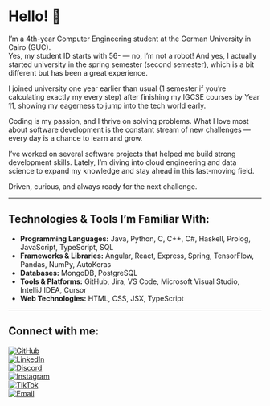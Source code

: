 # Hello! 👋

I’m a 4th-year Computer Engineering student at the German University in Cairo (GUC).  
Yes, my student ID starts with 56- — no, I’m not a robot! And yes, I actually started university in the spring semester (second semester), which is a bit different but has been a great experience.

I joined university one year earlier than usual (1 semester if you’re calculating exactly my every step) after finishing my IGCSE courses by Year 11, showing my eagerness to jump into the tech world early.

Coding is my passion, and I thrive on solving problems. What I love most about software development is the constant stream of new challenges — every day is a chance to learn and grow.

I’ve worked on several software projects that helped me build strong development skills. Lately, I’m diving into cloud engineering and data science to expand my knowledge and stay ahead in this fast-moving field.

Driven, curious, and always ready for the next challenge.

---

## Technologies & Tools I’m Familiar With:

- **Programming Languages:** Java, Python, C, C++, C#, Haskell, Prolog, JavaScript, TypeScript, SQL  
- **Frameworks & Libraries:** Angular, React, Express, Spring, TensorFlow, Pandas, NumPy, AutoKeras  
- **Databases:** MongoDB, PostgreSQL  
- **Tools & Platforms:** GitHub, Jira, VS Code, Microsoft Visual Studio, IntelliJ IDEA, Cursor  
- **Web Technologies:** HTML, CSS, JSX, TypeScript  

---

## Connect with me:

[![GitHub](https://img.shields.io/badge/GitHub-000?style=for-the-badge&logo=github&logoColor=white)](https://github.com/Omar-Farouk123)  
[![LinkedIn](https://img.shields.io/badge/LinkedIn-0077B5?style=for-the-badge&logo=linkedin&logoColor=white)](https://www.linkedin.com/in/omar-farouk-b9276b274/)  
[![Discord](https://img.shields.io/badge/Discord-7289DA?style=for-the-badge&logo=discord&logoColor=white)](https://discord.com/users/587339152178151438)  
[![Instagram](https://img.shields.io/badge/Instagram-E4405F?style=for-the-badge&logo=instagram&logoColor=white)](https://www.instagram.com/omarfarouk._/)  
[![TikTok](https://img.shields.io/badge/TikTok-000000?style=for-the-badge&logo=tiktok&logoColor=white)](https://www.tiktok.com/@omaarfaroukk)  
[![Email](https://img.shields.io/badge/Email-D14836?style=for-the-badge&logo=gmail&logoColor=white)](mailto:omarf5925@gmail.com)  
